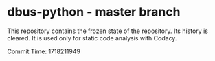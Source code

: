 # dbus-python - master branch

This repository contains the frozen state of the repository.
Its history is cleared. It is used only for static code
analysis with Codacy.

Commit Time: 1718211949